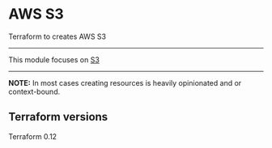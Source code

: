 # AWS S3

Terraform to creates AWS S3

***

This module focuses on [S3](https://aws.amazon.com/s3/faqs/)

***

**NOTE:** In most cases creating resources is heavily opinionated and or context-bound. 

## Terraform versions

Terraform 0.12


